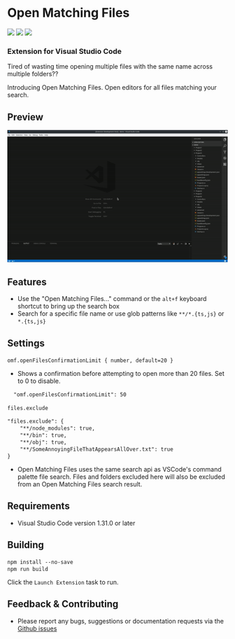 # Open Matching Files

[![](https://vsmarketplacebadge.apphb.com/version-short/bcanzanella.openmatchingfiles.svg)](https://marketplace.visualstudio.com/items?itemName=bcanzanella.openmatchingfiles)
[![](https://vsmarketplacebadge.apphb.com/installs-short/bcanzanella.openmatchingfiles.svg)](https://marketplace.visualstudio.com/items?itemName=bcanzanella.openmatchingfiles)
[![](https://vsmarketplacebadge.apphb.com/rating-short/bcanzanella.openmatchingfiles.svg)](https://marketplace.visualstudio.com/items?itemName=bcanzanella.openmatchingfiles)

### Extension for Visual Studio Code

Tired of wasting time opening multiple files with the same name across multiple folders??

Introducing Open Matching Files. Open editors for all files matching your search.

## Preview

![demo](assets/demo.gif)

## Features

- Use the "Open Matching Files..." command or the `alt+f` keyboard shortcut to bring up the search box
- Search for a specific file name or use glob patterns like `**∕*.{ts,js}` or `*.{ts,js}`

## Settings

`omf.openFilesConfirmationLimit { number, default=20 }`

- Shows a confirmation before attempting to open more than 20 files. Set to 0 to disable.

```
  "omf.openFilesConfirmationLimit": 50
```

`files.exclude`

```
"files.exclude": {
    "**/node_modules": true,
    "**/bin": true,
    "**/obj": true,
    "**/SomeAnnoyingFileThatAppearsAllOver.txt": true
}
```

- Open Matching Files uses the same search api as VSCode's command palette file search. Files and folders excluded here will also be excluded from an Open Matching Files search result.

## Requirements

- Visual Studio Code version 1.31.0 or later

## Building

```
npm install --no-save
npm run build
```

Click the `Launch Extension` task to run.

## Feedback & Contributing

- Please report any bugs, suggestions or documentation requests via the [Github issues](https://github.com/bcanzanella/vscode-openmatchingfiles/issues)
